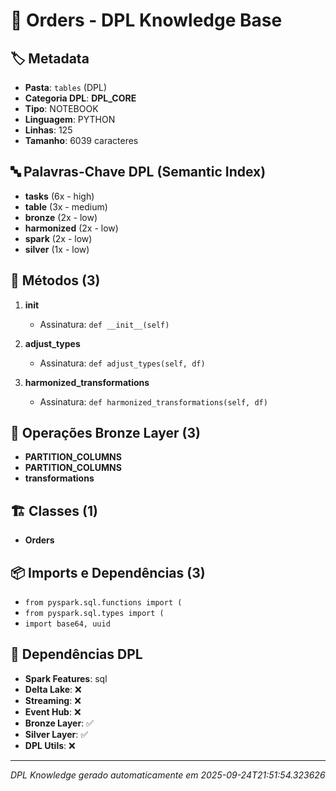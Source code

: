 # 🌊 Orders - DPL Knowledge Base

## 🏷️ Metadata
- **Pasta**: `tables` (DPL)
- **Categoria DPL**: **DPL_CORE**
- **Tipo**: NOTEBOOK
- **Linguagem**: PYTHON
- **Linhas**: 125
- **Tamanho**: 6039 caracteres

## 🔤 Palavras-Chave DPL (Semantic Index)
- **tasks** (6x - high)
- **table** (3x - medium)
- **bronze** (2x - low)
- **harmonized** (2x - low)
- **spark** (2x - low)
- **silver** (1x - low)

## 🔧 Métodos (3)

 1. **__init__**
    - Assinatura: `def __init__(self)`

 2. **adjust_types**
    - Assinatura: `def adjust_types(self, df)`

 3. **harmonized_transformations**
    - Assinatura: `def harmonized_transformations(self, df)`


## 🥉 Operações Bronze Layer (3)

- **PARTITION_COLUMNS**
- **PARTITION_COLUMNS**
- **transformations**

## 🏗️ Classes (1)

- **Orders**

## 📦 Imports e Dependências (3)

- `from pyspark.sql.functions import (`
- `from pyspark.sql.types import (`
- `import base64, uuid`

## 🔗 Dependências DPL

- **Spark Features**: sql
- **Delta Lake**: ❌
- **Streaming**: ❌
- **Event Hub**: ❌
- **Bronze Layer**: ✅
- **Silver Layer**: ✅
- **DPL Utils**: ❌

---
*DPL Knowledge gerado automaticamente em 2025-09-24T21:51:54.323626*
